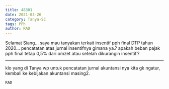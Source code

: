 ```yaml
---
title: 48301
date: 2021-03-26
category: Tanya-SC
tags: PPh
author: RAD
---
```


Selamat Siang... saya mau tanyakan terkait insentif pph final DTP tahun 2020... pencatatan atas jurnal insentifnya gimana ya.? apakah beban pajak pph final tetap 0,5% dari omzet atau setelah dikurangin insentif.?

---

klo yang di Tanya wp untuk pencatatan jurnal akuntansi nya kita gk ngatur, kembali ke kebijakan akuntansi masing2.

`RAD`
